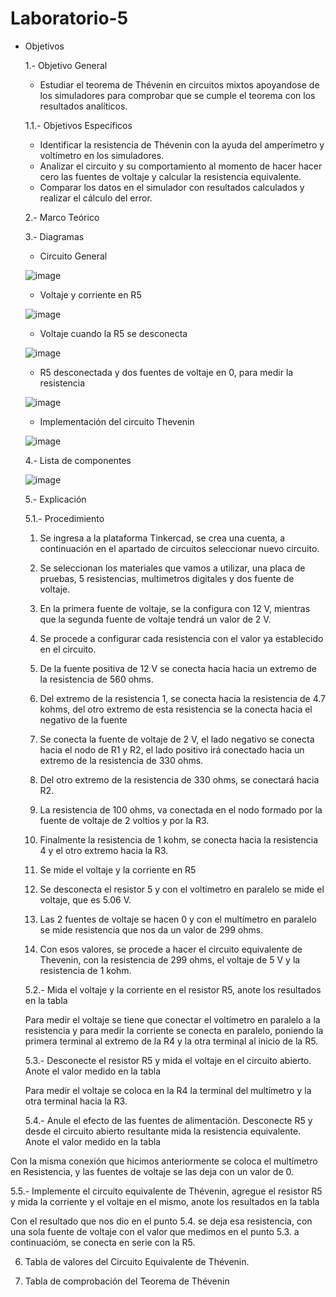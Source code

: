 # Laboratorio-5
* Objetivos

  1.- Objetivo General
    - Estudiar el teorema de Thévenin en circuitos mixtos apoyandose de los simuladores para comprobar que se cumple el teorema con los resultados analíticos.

  1.1.- Objetivos Específicos
    - Identificar la resistencia de Thévenin con la ayuda del amperímetro y voltímetro en los simuladores.
    - Analizar el circuito y su comportamiento al momento de hacer hacer cero las fuentes de voltaje y calcular la resistencia equivalente.
    - Comparar los datos en el simulador con resultados calculados y realizar el cálculo del error.
   
  2.- Marco Teórico
  
  3.- Diagramas
  
    - Circuito General
    
    ![image](https://user-images.githubusercontent.com/76132461/108272461-3d95b880-7140-11eb-821f-1f64a39c6265.png)
    
    - Voltaje y corriente en R5
    
    ![image](https://user-images.githubusercontent.com/76132461/108272845-c4e32c00-7140-11eb-8401-173306480925.png)
    
    - Voltaje cuando la R5 se desconecta
    
    ![image](https://user-images.githubusercontent.com/76132461/108272869-cf052a80-7140-11eb-8c60-f3b38919e988.png)
    
    - R5 desconectada y dos fuentes de voltaje en 0, para medir la resistencia
    
    ![image](https://user-images.githubusercontent.com/76132461/108272898-daf0ec80-7140-11eb-8cfa-014eacfdcbed.png)
    
    - Implementación del circuito Thevenin

    ![image](https://user-images.githubusercontent.com/76132461/108272931-e512eb00-7140-11eb-907e-bdb11437ad38.png)


     4.- Lista de componentes

    ![image](https://user-images.githubusercontent.com/76132461/108274276-a7af5d00-7142-11eb-915c-c5b806a57f94.png)
    
    5.- Explicación
    
    5.1.- Procedimiento
    
    1. Se ingresa a la plataforma Tinkercad, se crea una cuenta, a continuación en el apartado de circuitos seleccionar nuevo circuito.
    
    2. Se seleccionan los materiales que vamos a utilizar, una placa de pruebas, 5 resistencias, multimetros digitales y dos fuente de voltaje.
     
    3. En la primera fuente de voltaje, se la configura con 12 V, mientras que la segunda fuente de voltaje tendrá un valor de 2 V.
     
    4. Se procede a configurar cada resistencia con el valor ya establecido en el circuito.
    
    5. De la fuente positiva de 12 V se conecta hacia hacia un extremo de la resistencia de 560 ohms.
    
    6. Del extremo de la resistencia 1, se conecta hacia la resistencia de 4.7 kohms, del otro extremo de esta resistencia se la conecta hacia el negativo de la fuente
     
    7. Se conecta la fuente de voltaje de 2 V, el lado negativo se conecta hacia el nodo de R1 y R2, el lado positivo irá conectado hacia un extremo de la resistencia de 330 ohms.
    
    8. Del otro extremo de la resistencia de 330 ohms, se conectará hacia R2.
    
    9. La resistencia de 100 ohms, va conectada en el nodo formado por la fuente de voltaje de 2 voltios y por la R3.

   10. Finalmente la resistencia de 1 kohm, se conecta hacia la resistencia 4 y el otro extremo hacia la R3.
   
   11. Se mide el voltaje y la corriente en R5

   12. Se desconecta el resistor 5 y con el voltímetro en paralelo se mide el voltaje, que es 5.06 V.

   13. Las 2 fuentes de voltaje se hacen 0 y con el multímetro en paralelo se mide resistencia que nos da un valor de 299 ohms.

   14. Con esos valores, se procede a hacer el circuito equivalente de Thevenin, con la resistencia de 299 ohms, el voltaje de 5 V y la resistencia de 1 kohm.

  5.2.- Mida el voltaje y la corriente en el resistor R5, anote los resultados en la tabla
  
    Para medir el voltaje se tiene que conectar el voltímetro en paralelo a la resistencia y para medir la corriente se conecta en paralelo, poniendo la primera terminal al extremo de la R4 y la otra terminal al inicio de la R5.
    
  5.3.- Desconecte el resistor R5 y mida el voltaje en el circuito abierto. Anote el valor medido en la tabla

    Para medir el voltaje se coloca en la R4 la terminal del multímetro y la otra terminal hacia la R3.
    
  5.4.- Anule el efecto de las fuentes de alimentación. Desconecte R5 y desde el circuito abierto resultante mida la resistencia equivalente. Anote el valor medido en la tabla

Con la misma conexión que hicimos anteriormente se coloca el multímetro en Resistencia, y las fuentes de voltaje se las deja con un valor de 0.

  5.5.- Implemente el circuito equivalente de Thévenin, agregue el resistor R5 y mida la corriente y el voltaje en el mismo, anote los resultados en la tabla

Con el resultado que nos dio en el punto 5.4. se deja esa resistencia, con una sola fuente de voltaje con el valor que medimos en el punto 5.3. a continuacióm, se conecta en serie con la R5.

  6. Tabla de valores del Circuito Equivalente de Thévenin.

  
  7. Tabla de comprobación del Teorema de Thévenin






